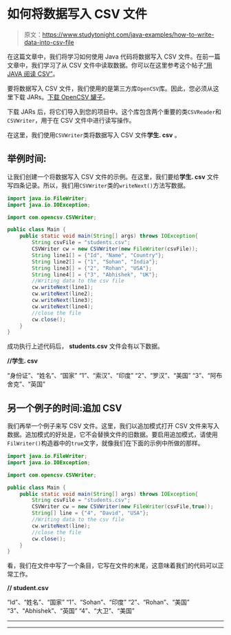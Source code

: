 # 如何将数据写入 CSV 文件

> 原文：<https://www.studytonight.com/java-examples/how-to-write-data-into-csv-file>

在这篇文章中，我们将学习如何使用 Java 代码将数据写入 CSV 文件。在前一篇文章中，我们学习了从 CSV 文件中读取数据。你可以在这里参考这个帖子[“用 JAVA 阅读 CSV”](https://www.studytonight.com/java-examples/how-to-read-a-csv-file-in-java)。

要将数据写入 CSV 文件，我们使用的是第三方库`OpenCSV`库。因此，您必须从这里下载 JARs。[下载 OpenCSV 罐子](https://mvnrepository.com/artifact/com.opencsv/opencsv/3.8)。

下载 JARs 后，将它们导入到您的项目中。这个库包含两个重要的类`CSVReader`和`CSVWriter`，用于在 CSV 文件中进行读写操作。

在这里，我们使用`CSVWriter`类将数据写入 CSV 文件**学生. csv** 。

## 举例时间:

让我们创建一个将数据写入 CSV 文件的示例。在这里，我们要给**学生. csv** 文件写四条记录。所以，我们用`CSVWriter`类的`writeNext()`方法写数据。

```java
import java.io.FileWriter;
import java.io.IOException;

import com.opencsv.CSVWriter;

public class Main {
	public static void main(String[] args) throws IOException{  
		String csvFile = "students.csv";
		CSVWriter cw = new CSVWriter(new FileWriter(csvFile));
		String line1[] = {"Id", "Name", "Country"};
		String line2[] = {"1", "Sohan", "India"};
		String line3[] = {"2", "Rohan", "USA"};
		String line4[] = {"3", "Abhishek", "UK"};
		//Writing data to the csv file
		cw.writeNext(line1);
		cw.writeNext(line2);
		cw.writeNext(line3);
		cw.writeNext(line4);
		//close the file
		cw.close();
	}
}
```

成功执行上述代码后， **students.csv** 文件会有以下数据。

**//学生. csv**

“身份证”、“姓名”、“国家”
“1”、“索汉”、“印度”
“2”、“罗汉”、“美国”
“3”、“阿布舍克”、“英国”

## 另一个例子的时间:追加 CSV

我们再举一个例子来写 CSV 文件。这里，我们以追加模式打开 CSV 文件来写入数据。追加模式的好处是，它不会替换文件的旧数据。要启用追加模式，请使用`FilWriter()`构造器中的`true`文字，就像我们在下面的示例中所做的那样。

```java
import java.io.FileWriter;
import java.io.IOException;

import com.opencsv.CSVWriter;

public class Main {
	public static void main(String[] args) throws IOException{  
		String csvFile = "students.csv";
		CSVWriter cw = new CSVWriter(new FileWriter(csvFile,true));
		String[] line = {"4", "David", "USA"};
		//Writing data to the csv file
		cw.writeNext(line);
		//close the file
		cw.close();
	}
}
```

看，我们在文件中写了一个条目，它写在文件的末尾，这意味着我们的代码可以正常工作。

**// student.csv**

“Id”、“姓名”、“国家”
“1”、“Sohan”、“印度”
“2”、“Rohan”、“美国”
“3”、“Abhishek”、“英国”
“4”、“大卫”、“美国”

* * *

* * *
